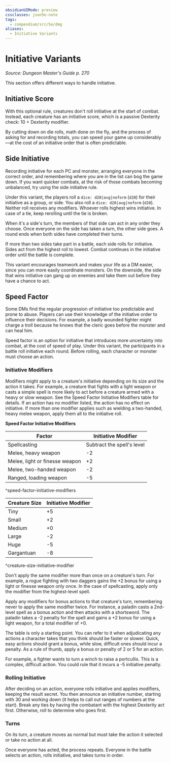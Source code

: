 ```yaml
---
obsidianUIMode: preview
cssclasses: json5e-note
tags:
  - compendium/src/5e/dmg
aliases:
  - Initiative Variants
---
```

# Initiative Variants
*Source: Dungeon Master's Guide p. 270* 

This section offers different ways to handle initiative.

## Initiative Score

With this optional rule, creatures don't roll initiative at the start of combat. Instead, each creature has an initiative score, which is a passive Dexterity check: 10 + Dexterity modifier.

By cutting down on die rolls, math done on the fly, and the process of asking for and recording totals, you can speed your game up considerably—at the cost of an initiative order that is often predictable.

## Side Initiative

Recording initiative for each PC and monster, arranging everyone in the correct order, and remembering where you are in the list can bog the game down. If you want quicker combats, at the risk of those combats becoming unbalanced, try using the side initiative rule.

Under this variant, the players roll a `dice: d20|avg|noform` (`d20`) for their initiative as a group, or side. You also roll a `dice: d20|avg|noform` (`d20`). Neither roll receives any modifiers. Whoever rolls highest wins initiative. In case of a tie, keep rerolling until the tie is broken.

When it's a side's turn, the members of that side can act in any order they choose. Once everyone on the side has taken a turn, the other side goes. A round ends when both sides have completed their turns.

If more than two sides take part in a battle, each side rolls for initiative. Sides act from the highest roll to lowest. Combat continues in the initiative order until the battle is complete.

This variant encourages teamwork and makes your life as a DM easier, since you can more easily coordinate monsters. On the downside, the side that wins initiative can gang up on enemies and take them out before they have a chance to act.

## Speed Factor

Some DMs find the regular progression of initiative too predictable and prone to abuse. Players can use their knowledge of the initiative order to influence their decisions. For example, a badly wounded fighter might charge a troll because he knows that the cleric goes before the monster and can heal him.

Speed factor is an option for initiative that introduces more uncertainty into combat, at the cost of speed of play. Under this variant, the participants in a battle roll initiative each round. Before rolling, each character or monster must choose an action.

### Initiative Modifiers

Modifiers might apply to a creature's initiative depending on its size and the action it takes. For example, a creature that fights with a light weapon or casts a simple spell is more likely to act before a creature armed with a heavy or slow weapon. See the Speed Factor Initiative Modifiers table for details. If an action has no modifier listed, the action has no effect on initiative. If more than one modifier applies such as wielding a two-handed, heavy melee weapon, apply them all to the initiative roll.

**Speed Factor Initiative Modifiers**

| Factor | Initiative Modifier |
|--------|---------------------|
| Spellcasting | Subtract the spell's level |
| Melee, heavy weapon | -2 |
| Melee, light or finesse weapon | +2 |
| Melee, two-handed weapon | -2 |
| Ranged, loading weapon | -5 |
^speed-factor-initiative-modifiers

| Creature Size | Initiative Modifier |
|---------------|---------------------|
| Tiny | +5 |
| Small | +2 |
| Medium | +0 |
| Large | -2 |
| Huge | -5 |
| Gargantuan | -8 |
^creature-size-initiative-modifier

Don't apply the same modifier more than once on a creature's turn. For example, a rogue fighting with two daggers gains the +2 bonus for using a light or finesse weapon only once. In the case of spellcasting, apply only the modifier from the highest-level spell.

Apply any modifiers for bonus actions to that creature's turn, remembering never to apply the same modifier twice. For instance, a paladin casts a 2nd-level spell as a bonus action and then attacks with a shortsword. The paladin takes a -2 penalty for the spell and gains a +2 bonus for using a light weapon, for a total modifier of +0.

The table is only a starting point. You can refer to it when adjudicating any actions a character takes that you think should be faster or slower. Quick, easy actions should grant a bonus, while slow, difficult ones should incur a penalty. As a rule of thumb, apply a bonus or penalty of 2 or 5 for an action.

For example, a fighter wants to turn a winch to raise a portcullis. This is a complex, difficult action. You could rule that it incurs a -5 initiative penalty.

### Rolling Initiative

After deciding on an action, everyone rolls initiative and applies modifiers, keeping the result secret. You then announce an initiative number, starting with 30 and working down (it helps to call out ranges of numbers at the start). Break any ties by having the combatant with the highest Dexterity act first. Otherwise, roll to determine who goes first.

### Turns

On its turn, a creature moves as normal but must take the action it selected or take no action at all.

Once everyone has acted, the process repeats. Everyone in the battle selects an action, rolls initiative, and takes turns in order.
